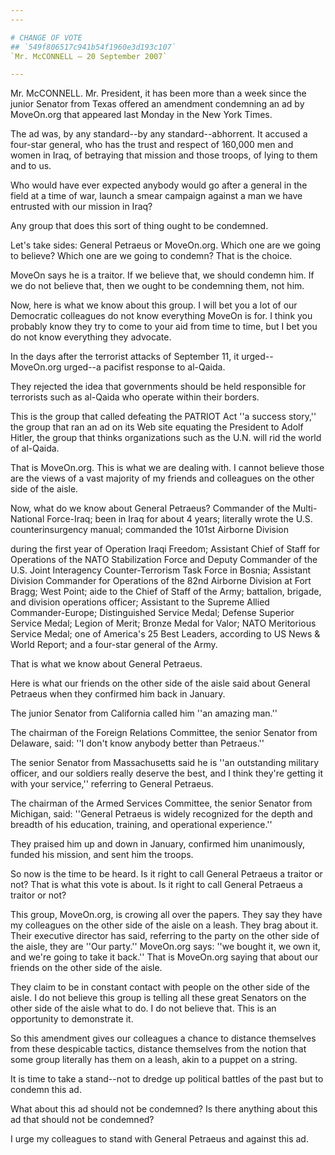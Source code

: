 ```yaml
---
---

# CHANGE OF VOTE
## `549f806517c941b54f1960e3d193c107`
`Mr. McCONNELL — 20 September 2007`

---
```



Mr. McCONNELL. Mr. President, it has been more than a week since the 
junior Senator from Texas offered an amendment condemning an ad by 
MoveOn.org that appeared last Monday in the New York Times.

The ad was, by any standard--by any standard--abhorrent. It accused a 
four-star general, who has the trust and respect of 160,000 men and 
women in Iraq, of betraying that mission and those troops, of lying to 
them and to us.

Who would have ever expected anybody would go after a general in the 
field at a time of war, launch a smear campaign against a man we have 
entrusted with our mission in Iraq?

Any group that does this sort of thing ought to be condemned.

Let's take sides: General Petraeus or MoveOn.org. Which one are we 
going to believe? Which one are we going to condemn? That is the 
choice.

MoveOn says he is a traitor. If we believe that, we should condemn 
him. If we do not believe that, then we ought to be condemning them, 
not him.

Now, here is what we know about this group. I will bet you a lot of 
our Democratic colleagues do not know everything MoveOn is for. I think 
you probably know they try to come to your aid from time to time, but I 
bet you do not know everything they advocate.

In the days after the terrorist attacks of September 11, it urged--
MoveOn.org urged--a pacifist response to al-Qaida.

They rejected the idea that governments should be held responsible 
for terrorists such as al-Qaida who operate within their borders.

This is the group that called defeating the PATRIOT Act ''a success 
story,'' the group that ran an ad on its Web site equating the 
President to Adolf Hitler, the group that thinks organizations such as 
the U.N. will rid the world of al-Qaida.

That is MoveOn.org. This is what we are dealing with. I cannot 
believe those are the views of a vast majority of my friends and 
colleagues on the other side of the aisle.

Now, what do we know about General Petraeus? Commander of the Multi-
National Force-Iraq; been in Iraq for about 4 years; literally wrote 
the U.S. counterinsurgency manual; commanded the 101st Airborne 
Division


during the first year of Operation Iraqi Freedom; Assistant Chief of 
Staff for Operations of the NATO Stabilization Force and Deputy 
Commander of the U.S. Joint Interagency Counter-Terrorism Task Force in 
Bosnia; Assistant Division Commander for Operations of the 82nd 
Airborne Division at Fort Bragg; West Point; aide to the Chief of Staff 
of the Army; battalion, brigade, and division operations officer; 
Assistant to the Supreme Allied Commander-Europe; Distinguished Service 
Medal; Defense Superior Service Medal; Legion of Merit; Bronze Medal 
for Valor; NATO Meritorious Service Medal; one of America's 25 Best 
Leaders, according to US News & World Report; and a four-star general 
of the Army.

That is what we know about General Petraeus.

Here is what our friends on the other side of the aisle said about 
General Petraeus when they confirmed him back in January.

The junior Senator from California called him ''an amazing man.''

The chairman of the Foreign Relations Committee, the senior Senator 
from Delaware, said: ''I don't know anybody better than Petraeus.''

The senior Senator from Massachusetts said he is ''an outstanding 
military officer, and our soldiers really deserve the best, and I think 
they're getting it with your service,'' referring to General Petraeus.

The chairman of the Armed Services Committee, the senior Senator from 
Michigan, said: ''General Petraeus is widely recognized for the depth 
and breadth of his education, training, and operational experience.''

They praised him up and down in January, confirmed him unanimously, 
funded his mission, and sent him the troops.

So now is the time to be heard. Is it right to call General Petraeus 
a traitor or not? That is what this vote is about. Is it right to call 
General Petraeus a traitor or not?

This group, MoveOn.org, is crowing all over the papers. They say they 
have my colleagues on the other side of the aisle on a leash. They brag 
about it. Their executive director has said, referring to the party on 
the other side of the aisle, they are ''Our party.'' MoveOn.org says: 
''we bought it, we own it, and we're going to take it back.'' That is 
MoveOn.org saying that about our friends on the other side of the 
aisle.

They claim to be in constant contact with people on the other side of 
the aisle. I do not believe this group is telling all these great 
Senators on the other side of the aisle what to do. I do not believe 
that. This is an opportunity to demonstrate it.

So this amendment gives our colleagues a chance to distance 
themselves from these despicable tactics, distance themselves from the 
notion that some group literally has them on a leash, akin to a puppet 
on a string.

It is time to take a stand--not to dredge up political battles of the 
past but to condemn this ad.

What about this ad should not be condemned? Is there anything about 
this ad that should not be condemned?

I urge my colleagues to stand with General Petraeus and against this 
ad.